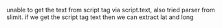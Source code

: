 unable to get the text from script tag via script.text, also tried parser from slimit.
if we get the script tag text then we can extract lat and long
